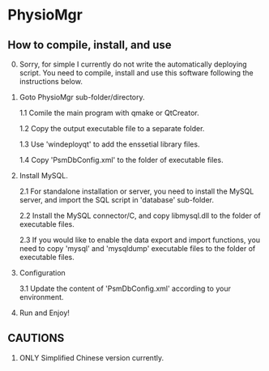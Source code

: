 # PhysioMgr

How to compile, install, and use
---------------------------------
0. Sorry, for simple I currently do not write the automatically deploying script. You need to compile, install and use this software following the instructions below.

1. Goto PhysioMgr sub-folder/directory.

   1.1  Comile the main program with qmake or QtCreator.
   
   1.2  Copy the output executable file to a separate folder.
   
   1.3  Use 'windeployqt' to add the enssetial library files.
   
   1.4  Copy 'PsmDbConfig.xml' to the folder of executable files.
   
2. Install MySQL.

   2.1  For standalone installation or server, you need to install the MySQL server, and import the SQL script in 'database' sub-folder.
   
   2.2  Install the MySQL connector/C, and copy libmysql.dll to the folder of executable files.
   
   2.3  If you would like to enable the data export and import functions, you need to copy 'mysql' and 'mysqldump' executable files to the folder of executable files.
   
3. Configuration

   3.1  Update the content of 'PsmDbConfig.xml' according to your environment.

4. Run and Enjoy!


CAUTIONS
---------
1. ONLY Simplified Chinese version currently.
